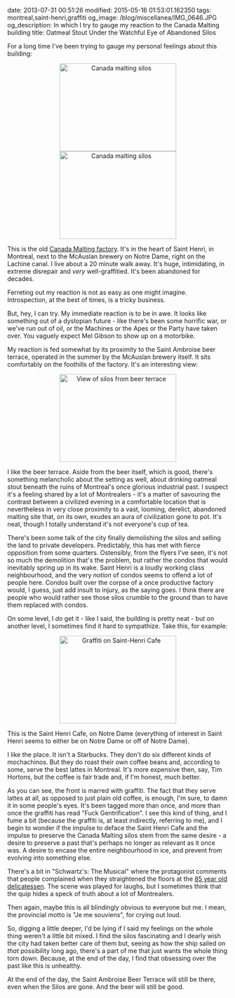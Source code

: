 date: 2013-07-31 00:51:26
modified: 2015-05-16 01:53:01.162350
tags: montreal,saint-henri,graffiti
og_image: /blog/miscellanea/IMG_0646.JPG
og_description: In which I try to gauge my reaction to the Canada Malting building
title: Oatmeal Stout Under the Watchful Eye of Abandoned Silos

For a long time I've been trying to gauge my personal feelings about this
building:

<div style="clear: both; text-align: center;"> 
<a href="/blog/miscellanea/IMG_0631.JPG" 
   style="margin-left: 1em; margin-right: 1em;">
<img border="0" height="200" width="266" 
     src="/blog/miscellanea/IMG_0631_thumb.JPG" 
     alt="Canada malting silos" />
</a>
<a href="/blog/miscellanea/IMG_0646.JPG" 
   style="margin-left: 1em; margin-right: 1em;">
<img border="0" height="200" width="266" 
     src="/blog/miscellanea/IMG_0646_thumb.JPG" 
     alt="Canada malting silos" />
</a>
</div>

This is the old [Canada Malting factory][1]. It's in the heart of Saint
Henri, in Montreal, next to the McAuslan brewery on Notre Dame, right on the
Lachine canal. I live about a 20 minute walk away.  It's huge, intimidating,
in extreme disrepair and *very* well-graffitied. It's been abandoned for
decades.

Ferreting out my reaction is not as easy as one might imagine.
Introspection, at the best of times, is a tricky business.

But, hey, I can try. My immediate reaction is to be in awe. It looks like
something out of a dystopian future - like there's been some horrific war,
or we've run out of oil, or the Machines or the Apes or the Party have taken
over. You vaguely expect Mel Gibson to show up on a motorbike.

My reaction is fed somewhat by its proximity to the Saint Ambroise beer
terrace, operated in the summer by the McAuslan brewery itself. It sits
comfortably on the foothills of the factory. It's an interesting view:

<div style="clear: both; text-align: center;"> 
<a href="/blog/miscellanea/IMG_0641.JPG" 
   style="margin-left: 1em; margin-right: 1em;">
<img border="0" height="200" width="266" 
     src="/blog/miscellanea/IMG_0641_thumb.JPG" 
     alt="View of silos from beer terrace" />
</a>
</div>

I like the beer terrace. Aside from the beer itself, which is good, there's
something melancholic about the setting as well, about drinking oatmeal
stout beneath the ruins of Montreal's once glorious industrial past. I
suspect it's a feeling shared by a lot of Montrealers - it's a matter of
savouring the contrast between a civilized evening in a comfortable location
that is nevertheless in very close proximity to a vast, looming, derelict,
abandoned malting site that, on its own, exudes an aura of civilization gone
to pot. It's neat, though I totally understand it's not everyone's cup of
tea.

There's been some talk of the city finally demolishing the silos and selling
the land to private developers. Predictably, this has met with fierce
opposition from some quarters. Ostensibly, from the flyers I've seen, it's
not so much the demolition that's the problem, but rather the condos that
would inevitably spring up in its wake.  Saint Henri is a loudly working
class neighbourhood, and the very *notion* of condos seems to offend a lot
of people here. Condos built over the corpse of a once productive factory
would, I guess, just add insult to injury, as the saying goes. I think there
are people who would rather see those silos crumble to the ground than to
have them replaced with condos.

On some level, I *do* get it - like I said, the building is pretty neat -
but on another level, I sometimes find it hard to sympathize.  Take this,
for example:

<div style="clear: both; text-align: center;"> 
<a href="/blog/miscellanea/IMG_0660.JPG" 
   style="margin-left: 1em; margin-right: 1em;">
<img border="0" height="200" width="266" 
     src="/blog/miscellanea/IMG_0660_thumb.JPG" 
     alt="Graffiti on Saint-Henri Cafe" />
</a>
</div>

This is the Saint Henri Cafe, on Notre Dame (everything of interest in Saint
Henri seems to either be on Notre Dame or off of Notre Dame). 

I like the place. It isn't a Starbucks. They don't do six different kinds of
mochachinos.  But they do roast their own coffee beans and, according to
some, serve the best lattes in Montreal. It's more expensive then, say, Tim
Hortons, but the coffee is fair trade and, if I'm honest, much better.

As you can see, the front is marred with graffiti. The fact that they serve
lattes at all, as opposed to just plain old coffee, is enough, I'm sure, to
damn it in some people's eyes.  It's been tagged more than once, and more
than once the graffiti has read "Fuck Gentrification". I see this kind of
thing, and I fume a bit (because the graffiti is, at least indirectly,
referring to me), and I begin to wonder if the impulse to deface the Saint
Henri Cafe and the impulse to preserve the Canada Malting silos stem from
the same desire - a desire to preserve a past that's perhaps no longer as
relevant as it once was. A desire to encase the entire neighbourhood in ice,
and prevent from evolving into something else.

There's a bit in "Schwartz's: The Musical" where the protagonist comments
that people complained when they straightened the floors at the [85 year old
delicatessen][2]. The scene was played for laughs, but I sometimes think
that the quip hides a speck of truth about a lot of Montrealers.

Then again, maybe this is all blindingly obvious to everyone but me. I mean,
the provincial motto is "Je me souviens", for crying out loud.

So, digging a little deeper, I'd be lying if I said my feelings on the whole
thing weren't a little bit mixed. I find the silos fascinating and I dearly
wish the city had taken better care of them but, seeing as how the ship
sailed on *that* possibility long ago, there's a part of me that just wants
the whole thing torn down.  Because, at the end of the day, I find that
obsessing over the past like this is unhealthy.

At the end of the day, the Saint Ambroise Beer Terrace will still be there,
even when the Silos are gone.  And the beer will still be good.

[1]: http://en.wikipedia.org/wiki/Canada_Malting_Silos,_Montreal
[2]: http://en.wikipedia.org/wiki/Schwartz%27s
